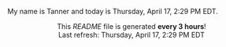 My name is Tanner and today is Thursday, April 17, 2:29 PM EDT.

<p align="center">This <i>README</i> file is generated <b>every 3 hours</b>!</br>Last refresh: Thursday, April 17, 2:29 PM EDT<br /></p>

